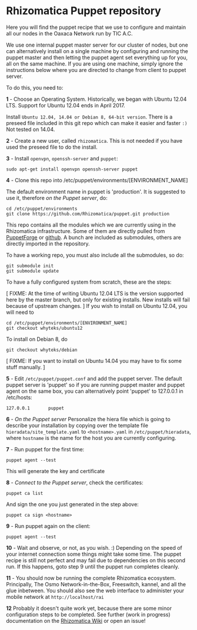 # Rhizomatica Puppet repository

Here you will find the puppet recipe that we use to configure and maintain all our nodes in the Oaxaca Network run by TIC A.C.

We use one internal puppet master server for our cluster of nodes, but one can alternatively install on a single machine by configuring and running the puppet master and then letting the puppet agent set everything up for you, all on the same machine. If you are using one machine, simply ignore the instructions below where you are directed to change from client to puppet server.

To do this, you need to:

  **1** - Choose an Operating System. Historically, we began with Ubuntu 12.04 LTS. Support for Ubuntu 12.04 ends in April 2017. 

  Install `Ubuntu 12.04, 14.04 or Debian 8, 64-bit version`. There is a preseed file included in this git repo which can make it easier and faster `:)` Not tested on 14.04.

  **2** - Create a new user, called `rhizomatica`. This is not needed if you have used the preseed file to do the install.

  **3** - Install `openvpn`, `openssh-server` and `puppet`:
       
    sudo apt-get install openvpn openssh-server puppet

  **4** - Clone this repo into /etc/puppet/environments/[ENVIRONMENT_NAME]

 The default environment name in puppet is 'production'. It is suggested to use it, therefore *on the Puppet server*, do:
	
	cd /etc/puppet/environments
	git clone https://github.com/Rhizomatica/puppet.git production

  This repo contains all the modules which we are currently using in the Rhizomatica infrastructure. Some of them are directly pulled from [PuppetForge](https://forge.puppetlabs.com) or [github](https://github.com). A bunch are included as submodules, others are directly imported in the repository.

To have a working repo, you must also include all the submodules, so do:

    git submodule init
    git submodule update

To have a fully configured system from scratch, these are the steps:

  [ FIXME: At the time of writing Ubuntu 12.04 LTS is the version supported here by the master branch, but only for existing installs. New installs will fail because of upstream changes. ] If you wish to install on Ubuntu 12.04, you will need to 

	cd /etc/puppet/environments/[ENVIRONMENT_NAME]
	git checkout whyteks/ubuntu12

  To install on Debian 8, do 

    git checkout whyteks/debian

  [ FIXME: If you want to install on Ubuntu 14.04 you may have to fix some stuff manually. ]

  **5** - Edit `/etc/puppet/puppet.conf` and add the puppet server. The default puppet server is 'puppet' so if you are running puppet master and puppet agent on the same box, you can alternatively point 'puppet' to 127.0.0.1 in /etc/hosts:

    127.0.0.1       puppet

  **6** - *On the Puppet server* Personalize the hiera file which is going to describe your installation by copying over the template file `hieradata/site_template.yaml` to `<hostname>.yaml` in `/etc/puppet/hieradata`, where `hostname` is the name for the host you are currently configuring.


  **7** - Run puppet for the first time:

    puppet agent --test

  This will generate the key and certificate

  **8** - *Connect to the Puppet server*, check the certificates:

    puppet ca list

  And sign the one you just generated in the step above:

    puppet ca sign <hostname>


  **9** - Run puppet again on the client:

    puppet agent --test

  **10** - Wait and observe, or not, as you wish. :) Depending on the speed of your internet connection some things might take some time. The puppet recipe is still not perfect and may fail due to dependencies on this second run. If this happens, goto step 9 until the puppet run completes cleanly.   

  **11** - You should now be running the complete Rhizomatica ecosystem. Principally, The Osmo Network-in-the-Box, Freeswitch, kannel, and all the glue inbetween. You should also see the web interface to administer your mobile network at `http://localhost/rai`

  **12** Probably it doesn't quite work yet, because there are some minor configuration steps to be completed. See further (work in progress) documentation on the [Rhizomatica Wiki](https://wiki.rhizomatica.org/index.php/Setting_up_the_BSC) or open an issue! 
